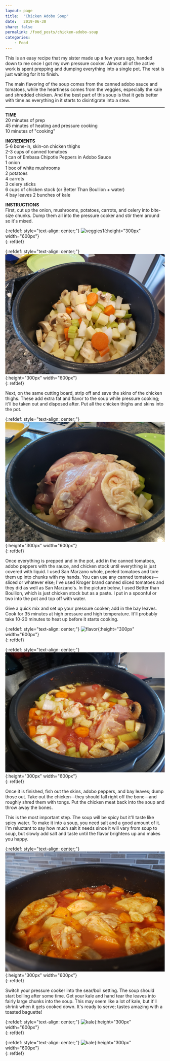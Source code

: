 ```yaml
---
layout: page
title:  "Chicken Adobo Soup"
date:   2019-06-30
share: false
permalink: /food_posts/chicken-adobo-soup
categories:
    - Food
---
```

This is an easy recipe that my sister made up a few years ago, handed down to me once I got my own pressure cooker. Almost all of the active work is spent prepping and dumping everything into a single pot. The rest is just waiting for it to finish. 

The main flavoring of the soup comes from the canned adobo sauce and tomatoes, while the heartiness comes from the veggies, especially the kale and shredded chicken. And the best part of this soup is that it gets better with time as everything in it starts to disintigrate into a stew. 

---
**TIME**  
20 minutes of prep  
45 minutes of heating and pressure cooking  
10 minutes of "cooking"  

**INGREDIENTS**  
5-6 bone-in, skin-on chicken thighs  
2-3 cups of canned tomatoes  
1 can of Embasa Chipotle Peppers in Adobo Sauce  
1 onion  
1 box of white mushrooms  
2 potatoes  
4 carrots  
3 celery sticks  
6 cups of chicken stock (or Better Than Boullion + water)  
4 bay leaves
2 bunches of kale

**INSTRUCTIONS**  
First, cut up the onion, mushrooms, potatoes, carrots, and celery into bite-size chunks. Dump them all into the pressure cooker and stir them around so it's mixed.

{:refdef: style="text-align: center;"}
![veggies1](/assets/images/chicken_adobo_soup/1-cut-veg.jpg){:height="300px" width="600px"}  
{: refdef}

{:refdef: style="text-align: center;"}
![veggies2](/assets/images/chicken_adobo_soup/1a-veg.jpg){:height="300px" width="600px"}  
{: refdef}

Next, on the same cutting board, strip off and save the skins of the chicken thighs. These add extra fat and flavor to the soup while pressure cooking; it'll be taken out and disposed after. Put all the chicken thighs and skins into the pot. 

{:refdef: style="text-align: center;"}
![chicken](/assets/images/chicken_adobo_soup/2-add-chicken.jpg){:height="300px" width="600px"}  
{: refdef}

Once everything is prepped and in the pot, add in the canned tomatoes, adobo peppers with the sauce, and chicken stock until everything is just covered with liquid. I used San Marzano whole, peeled tomatoes and tore them up into chunks with my hands. You can use any canned tomatoes—sliced or whatever else; I've used Kroger brand canned sliced tomatoes and they did as well as San Marzano's. In the picture below, I used Better than Boullion, which is just chicken stock but as a paste. I put in a spoonful or two into the pot and top off with water. 

Give a quick mix and set up your pressure cooker; add in the bay leaves. Cook for 35 minutes at high pressure and high temperature. It'll probably take 10-20 minutes to heat up before it starts cooking. 

{:refdef: style="text-align: center;"}
![flavor](/assets/images/chicken_adobo_soup/3-add-flavor.jpg){:height="300px" width="600px"}  
{: refdef}

{:refdef: style="text-align: center;"}
![water](/assets/images/chicken_adobo_soup/4-add-water.jpg){:height="300px" width="600px"}  
{: refdef}

Once it is finished, fish out the skins, adobo peppers, and bay leaves; dump those out. Take out the chicken—they should fall right off the bone—and roughly shred them with tongs. Put the chicken meat back into the soup and throw away the bones. 

This is the most important step. The soup will be spicy but it'll taste like spicy water. To make it into a soup, you need salt and a good amount of it. I'm reluctant to say how much salt it needs since it will vary from soup to soup, but slowly add salt and taste until the flavor brightens up and makes you happy. 

{:refdef: style="text-align: center;"}
![pressure cooked](/assets/images/chicken_adobo_soup/5-pcook.jpg){:height="300px" width="600px"}  
{: refdef}

Switch your pressure cooker into the sear/boil setting. The soup should start boiling after some time. Get your kale and hand tear the leaves into fairly large chunks into the soup. This may seem like a lot of kale, but it'll shrink when it gets cooked down. It's ready to serve; tastes amazing with a toasted baguette! 

{:refdef: style="text-align: center;"}
![kale](/assets/images/chicken_adobo_soup/6a-add-kale.jpg){:height="300px" width="600px"}  
{: refdef}

{:refdef: style="text-align: center;"}
![kale](/assets/images/chicken_adobo_soup/6b-kale.jpg){:height="300px" width="600px"}  
{: refdef}